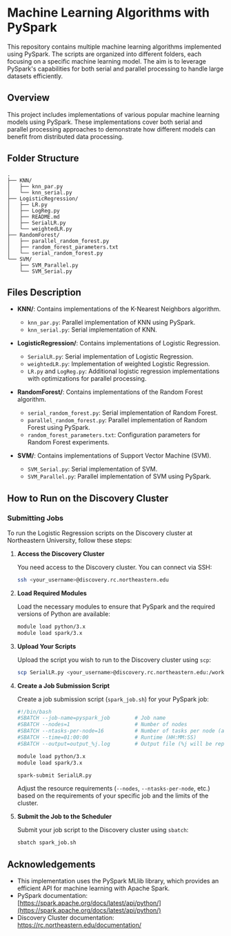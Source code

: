 # Machine Learning Algorithms with PySpark

This repository contains multiple machine learning algorithms implemented using PySpark. The scripts are organized into different folders, each focusing on a specific machine learning model. The aim is to leverage PySpark's capabilities for both serial and parallel processing to handle large datasets efficiently.

## Overview

This project includes implementations of various popular machine learning models using PySpark. These implementations cover both serial and parallel processing approaches to demonstrate how different models can benefit from distributed data processing.

## Folder Structure

```
.
├── KNN/
│   ├── knn_par.py
│   └── knn_serial.py
├── LogisticRegression/
│   ├── LR.py
│   ├── LogReg.py
│   ├── README.md
│   ├── SerialLR.py
│   └── weightedLR.py
├── RandomForest/
│   ├── parallel_random_forest.py
│   ├── random_forest_parameters.txt
│   └── serial_random_forest.py
└── SVM/
    ├── SVM_Parallel.py
    └── SVM_Serial.py
```

## Files Description

- **KNN/**: Contains implementations of the K-Nearest Neighbors algorithm.
  - `knn_par.py`: Parallel implementation of KNN using PySpark.
  - `knn_serial.py`: Serial implementation of KNN.

- **LogisticRegression/**: Contains implementations of Logistic Regression.
  - `SerialLR.py`: Serial implementation of Logistic Regression.
  - `weightedLR.py`: Implementation of weighted Logistic Regression.
  - `LR.py` and `LogReg.py`: Additional logistic regression implementations with optimizations for parallel processing.

- **RandomForest/**: Contains implementations of the Random Forest algorithm.
  - `serial_random_forest.py`: Serial implementation of Random Forest.
  - `parallel_random_forest.py`: Parallel implementation of Random Forest using PySpark.
  - `random_forest_parameters.txt`: Configuration parameters for Random Forest experiments.

- **SVM/**: Contains implementations of Support Vector Machine (SVM).
  - `SVM_Serial.py`: Serial implementation of SVM.
  - `SVM_Parallel.py`: Parallel implementation of SVM using PySpark.

## How to Run on the Discovery Cluster

### Submitting Jobs

To run the Logistic Regression scripts on the Discovery cluster at Northeastern University, follow these steps:

1. **Access the Discovery Cluster**

   You need access to the Discovery cluster. You can connect via SSH:
   
   ```sh
   ssh <your_username>@discovery.rc.northeastern.edu
   ```

2. **Load Required Modules**

   Load the necessary modules to ensure that PySpark and the required versions of Python are available:

   ```sh
   module load python/3.x
   module load spark/3.x
   ```

3. **Upload Your Scripts**

   Upload the script you wish to run to the Discovery cluster using `scp`:

   ```sh
   scp SerialLR.py <your_username>@discovery.rc.northeastern.edu:/work/<your_username>/
   ```

4. **Create a Job Submission Script**

   Create a job submission script (`spark_job.sh`) for your PySpark job:

   ```sh
   #!/bin/bash
   #SBATCH --job-name=pyspark_job        # Job name
   #SBATCH --nodes=1                     # Number of nodes
   #SBATCH --ntasks-per-node=16          # Number of tasks per node (adjust as needed)
   #SBATCH --time=01:00:00               # Runtime (HH:MM:SS)
   #SBATCH --output=output_%j.log        # Output file (%j will be replaced by job ID)

   module load python/3.x
   module load spark/3.x

   spark-submit SerialLR.py
   ```

   Adjust the resource requirements (`--nodes`, `--ntasks-per-node`, etc.) based on the requirements of your specific job and the limits of the cluster.

5. **Submit the Job to the Scheduler**

   Submit your job script to the Discovery cluster using `sbatch`:

   ```sh
   sbatch spark_job.sh
   ```


## Acknowledgements

- This implementation uses the PySpark MLlib library, which provides an efficient API for machine learning with Apache Spark.
- PySpark documentation: [https://spark.apache.org/docs/latest/api/python/](https://spark.apache.org/docs/latest/api/python/)
- Discovery Cluster documentation: https://rc.northeastern.edu/documentation/
